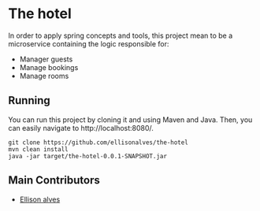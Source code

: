 # The hotel
In order to apply spring concepts and tools, this project mean to be a microservice containing the logic responsible for:
- Manager guests
- Manage bookings 
- Manage rooms

## Running

You can run this project by cloning it and using Maven and Java.
Then, you can easily navigate to http://localhost:8080/.

	git clone https://github.com/ellisonalves/the-hotel
	mvn clean install
	java -jar target/the-hotel-0.0.1-SNAPSHOT.jar

## Main Contributors

- [Ellison alves](https://github.com/ellisonalves)